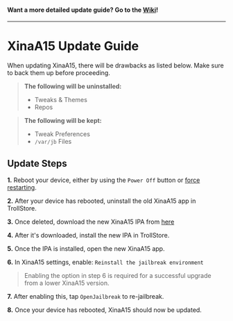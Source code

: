 #### Want a more detailed update guide? Go to the [Wiki](https://github.com/NotDarkn/XinaA15/wiki/Updating)!
***
# XinaA15 Update Guide
When updating XinaA15, there will be drawbacks as listed below. Make sure to back them up before proceeding.

> **The following will be uninstalled:**
> - Tweaks & Themes
> - Repos

> **The following will be kept:**
> - Tweak Preferences
> - `/var/jb` Files

## Update Steps

**1.** Reboot your device, either by using the `Power Off` button or [force restarting](https://support.apple.com/guide/iphone/force-restart-iphone-iph8903c3ee6/ios).

**2.** After your device has rebooted, uninstall the old XinaA15 app in TrollStore.

**3.** Once deleted, download the new XinaA15 IPA from [here](https://github.com/jacksight/xina520_official_jailbreak/releases)

**4.** After it's downloaded, install the new IPA in TrollStore.

**5.** Once the IPA is installed, open the new XinaA15 app.

**6.** In XinaA15 settings, enable: `Reinstall the jailbreak environment`

> Enabling the option in step 6 is required for a successful upgrade from a lower XinaA15 version.

**7.** After enabling this, tap `OpenJailbreak` to re-jailbreak.

**8.** Once your device has rebooted, XinaA15 should now be updated. 

